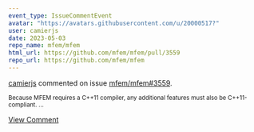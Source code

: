 ```yaml
---
event_type: IssueCommentEvent
avatar: "https://avatars.githubusercontent.com/u/20000517?"
user: camierjs
date: 2023-05-03
repo_name: mfem/mfem
html_url: https://github.com/mfem/mfem/pull/3559
repo_url: https://github.com/mfem/mfem
---
```


<a href='https://github.com/camierjs' target='_blank'>camierjs</a> commented on issue <a href='https://github.com/mfem/mfem/pull/3559' target='_blank'>mfem/mfem#3559</a>.

<small>Because MFEM requires a C++11 compiler, any additional features must also be C++11-compliant....</small>

<a href='https://github.com/mfem/mfem/pull/3559' target='_blank'>View Comment</a>